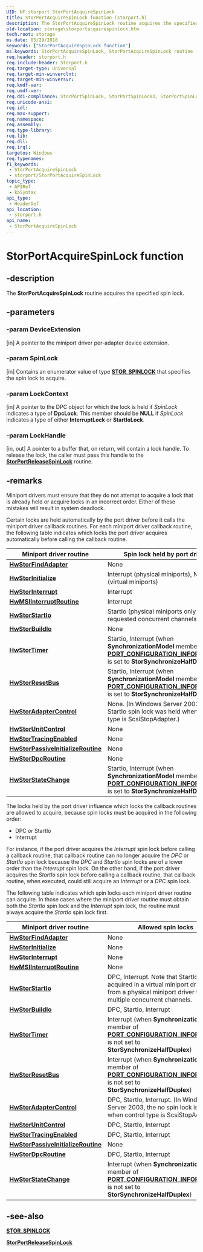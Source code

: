 ```yaml
---
UID: NF:storport.StorPortAcquireSpinLock
title: StorPortAcquireSpinLock function (storport.h)
description: The StorPortAcquireSpinLock routine acquires the specified spin lock.
old-location: storage\storportacquirespinlock.htm
tech.root: storage
ms.date: 03/29/2018
keywords: ["StorPortAcquireSpinLock function"]
ms.keywords: StorPortAcquireSpinLock, StorPortAcquireSpinLock routine [Storage Devices], storage.storportacquirespinlock, storport/StorPortAcquireSpinLock, storprt_a5092ef5-d8ab-4175-8799-df23cfcd4dc8.xml
req.header: storport.h
req.include-header: Storport.h
req.target-type: Universal
req.target-min-winverclnt: 
req.target-min-winversvr: 
req.kmdf-ver: 
req.umdf-ver: 
req.ddi-compliance: StorPortSpinLock, StorPortSpinLock3, StorPortSpinLock4
req.unicode-ansi: 
req.idl: 
req.max-support: 
req.namespace: 
req.assembly: 
req.type-library: 
req.lib: 
req.dll: 
req.irql: 
targetos: Windows
req.typenames: 
f1_keywords:
 - StorPortAcquireSpinLock
 - storport/StorPortAcquireSpinLock
topic_type:
 - APIRef
 - kbSyntax
api_type:
 - HeaderDef
api_location:
 - storport.h
api_name:
 - StorPortAcquireSpinLock
---
```


# StorPortAcquireSpinLock function


## -description

The **StorPortAcquireSpinLock** routine acquires the specified spin lock.

## -parameters

### -param DeviceExtension 

[in]
A pointer to the miniport driver per-adapter device extension.

### -param SpinLock 

[in]
Contains an enumerator value of type [**STOR_SPINLOCK**](ne-storport-_stor_spinlock.md) that specifies the spin lock to acquire.

### -param LockContext 

[in]
A pointer to the DPC object for which the lock is held if *SpinLock* indicates a type of **DpcLock**. This member should be **NULL** if *SpinLock* indicates a type of either **InterruptLock** or **StartIoLock**.

### -param LockHandle 

[in, out]
A pointer to a buffer that, on return, will contain a lock handle. To release the lock, the caller must pass this handle to the [**StorPortReleaseSpinLock**](nf-storport-storportreleasespinlock.md) routine.

## -remarks

Miniport drivers must ensure that they do not attempt to acquire a lock that is already held or acquire locks in an incorrect order. Either of these mistakes will result in system deadlock.

Certain locks are held automatically by the port driver before it calls the miniport driver callback routines. For each miniport driver callback routine, the following table indicates which locks the port driver acquires automatically before calling the callback routine.

| Miniport driver routine | Spin lock held by port driver |
| ----------------------- | ----------------------------- |
| [**HwStorFindAdapter**](nc-storport-hw_find_adapter.md) | None |
| [**HwStorInitialize**](nc-storport-hw_initialize.md) | Interrupt (physical miniports), None (virtual miniports) |
| [**HwStorInterrupt**](nc-storport-hw_interrupt.md) | Interrupt |
| [**HwMSIInterruptRoutine**](nc-storport-hw_message_signaled_interrupt_routine.md) | Interrupt |
| [**HwStorStartIo**](nc-storport-hw_startio.md) | StartIo (physical miniports only when requested concurrent channels <= 1) |
| [**HwStorBuildIo**](nc-storport-hw_buildio.md) | None |
| [**HwStorTimer**](nc-storport-hw_timer.md) | Startio, Interrupt (when **SynchronizationModel** member of [**PORT_CONFIGURATION_INFORMATION**](ns-storport-_port_configuration_information.md) is set to **StorSynchronizeHalfDuplex**) |
| [**HwStorResetBus**](nc-storport-hw_reset_bus.md) | Startio, Interrupt (when **SynchronizationModel** member of [**PORT_CONFIGURATION_INFORMATION**](ns-storport-_port_configuration_information.md) is set to **StorSynchronizeHalfDuplex**) |
| [**HwStorAdapterControl**](nc-storport-hw_adapter_control.md) | None. (In Windows Server 2003, the StartIo spin lock was held when control type is ScsiStopAdapter.) |
| [**HwStorUnitControl**](nc-storport-hw_unit_control.md) | None |
| [**HwStorTracingEnabled**](nc-storport-hw_tracing_enabled.md) | None |
| [**HwStorPassiveInitializeRoutine**](nc-storport-hw_passive_initialize_routine.md) | None |
| [**HwStorDpcRoutine**](nc-storport-hw_dpc_routine.md) | None |
| [**HwStorStateChange**](nc-storport-hw_state_change.md) | Startio, Interrupt (when **SynchronizationModel** member of [**PORT_CONFIGURATION_INFORMATION**](ns-storport-_port_configuration_information.md) is set to **StorSynchronizeHalfDuplex**) |

The locks held by the port driver influence which locks the callback routines are allowed to acquire, because spin locks must be acquired in the following order:

* DPC or StartIo
* Interrupt

For instance, if the port driver acquires the *Interrupt* spin lock before calling a callback routine, that callback routine can no longer acquire the *DPC* or *StartIo* spin lock because the *DPC* and *StartIo* spin locks are of a lower order than the *Interrupt* spin lock. On the other hand, if the port driver acquires the *StartIo* spin lock before calling a callback routine, that callback routine, when executed, could still acquire an  *Interrupt* or a *DPC* spin lock.

The following table indicates which spin locks each miniport driver routine can acquire. In those cases where the miniport driver routine must obtain both the *StartIo* spin lock and the *Interrupt* spin lock, the routine must always acquire the *StartIo* spin lock first.

| Miniport driver routine | Allowed spin locks |
| ----------------------- | ------------------ |
| [**HwStorFindAdapter**](nc-storport-hw_find_adapter.md) | None |
| [**HwStorInitialize**](nc-storport-hw_initialize.md)  | None |
| [**HwStorInterrupt**](nc-storport-hw_interrupt.md)    | None |
| [**HwMSIInterruptRoutine**](nc-storport-hw_message_signaled_interrupt_routine.md) | None |
| [**HwStorStartIo**](nc-storport-hw_startio.md) | DPC, Interrupt. Note that StartIo can be acquired in a virtual miniport driver or from a physical miniport driver that uses multiple concurrent channels. |
| [**HwStorBuildIo**](nc-storport-hw_buildio.md) |DPC, StartIo, Interrupt |
| [**HwStorTimer**](nc-storport-hw_timer.md) | Interrupt (when **SynchronizationModel** member of [**PORT_CONFIGURATION_INFORMATION**](ns-storport-_port_configuration_information.md) is not set to **StorSynchronizeHalfDuplex**) |
| [**HwStorResetBus**](nc-storport-hw_reset_bus.md) | Interrupt (when **SynchronizationModel** member of [**PORT_CONFIGURATION_INFORMATION**](ns-storport-_port_configuration_information.md) is not set to **StorSynchronizeHalfDuplex**) |
| [**HwStorAdapterControl**](nc-storport-hw_adapter_control.md) | DPC, StartIo, Interrupt. (In Windows Server 2003, the no spin lock is allowed when control type is ScsiStopAdapter.) |
| [**HwStorUnitControl**](nc-storport-hw_unit_control.md) | DPC, StartIo, Interrupt |
| [**HwStorTracingEnabled**](nc-storport-hw_tracing_enabled.md) | DPC, StartIo, Interrupt |
| [**HwStorPassiveInitializeRoutine**](nc-storport-hw_passive_initialize_routine.md) | None |
| [**HwStorDpcRoutine**](nc-storport-hw_dpc_routine.md) | DPC, StartIo, Interrupt |
| [**HwStorStateChange**](nc-storport-hw_state_change.md) | Interrupt (when **SynchronizationModel** member of [**PORT_CONFIGURATION_INFORMATION**](ns-storport-_port_configuration_information.md) is not set to **StorSynchronizeHalfDuplex**) |

## -see-also

[**STOR_SPINLOCK**](ne-storport-_stor_spinlock.md)

[**StorPortReleaseSpinLock**](nf-storport-storportreleasespinlock.md)

